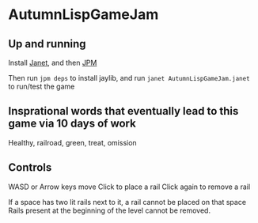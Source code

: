 # AutumnLispGameJam

## Up and running

Install [Janet](https://github.com/janet-lang/janet/releases), and then [JPM](https://github.com/janet-lang/jpm)

Then run `jpm deps` to install jaylib, and run `janet AutumnLispGameJam.janet` to run/test the game

## Insprational words that eventually lead to this game via 10 days of work

Healthy, railroad, green, treat, omission

## Controls

WASD or Arrow keys move
Click to place a rail
Click again to remove a rail

If a space has two lit rails next to it, a rail cannot be placed on that space
Rails present at the beginning of the level cannot be removed.
